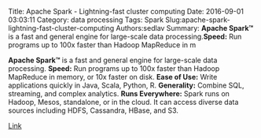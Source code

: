 Title: Apache Spark - Lightning-fast cluster computing
Date: 2016-09-01 03:03:11
Category: data processing
Tags: Spark
Slug:apache-spark-lightning-fast-cluster-computing
Authors:sedlav
Summary: **Apache Spark™** is a fast and general engine for large-scale data processing.**Speed:** Run programs up to 100x faster than Hadoop MapReduce in m

**Apache Spark™** is a fast and general engine for large-scale data processing.
**Speed:** Run programs up to 100x faster than Hadoop MapReduce in memory, or 10x faster on disk.
**Ease of Use:** Write applications quickly in Java, Scala, Python, R.
**Generality:** Combine SQL, streaming, and complex analytics.
**Runs Everywhere:** Spark runs on Hadoop, Mesos, standalone, or in the cloud. It can access diverse data sources including HDFS, Cassandra, HBase, and S3.

[Link](http://spark.apache.org/)
